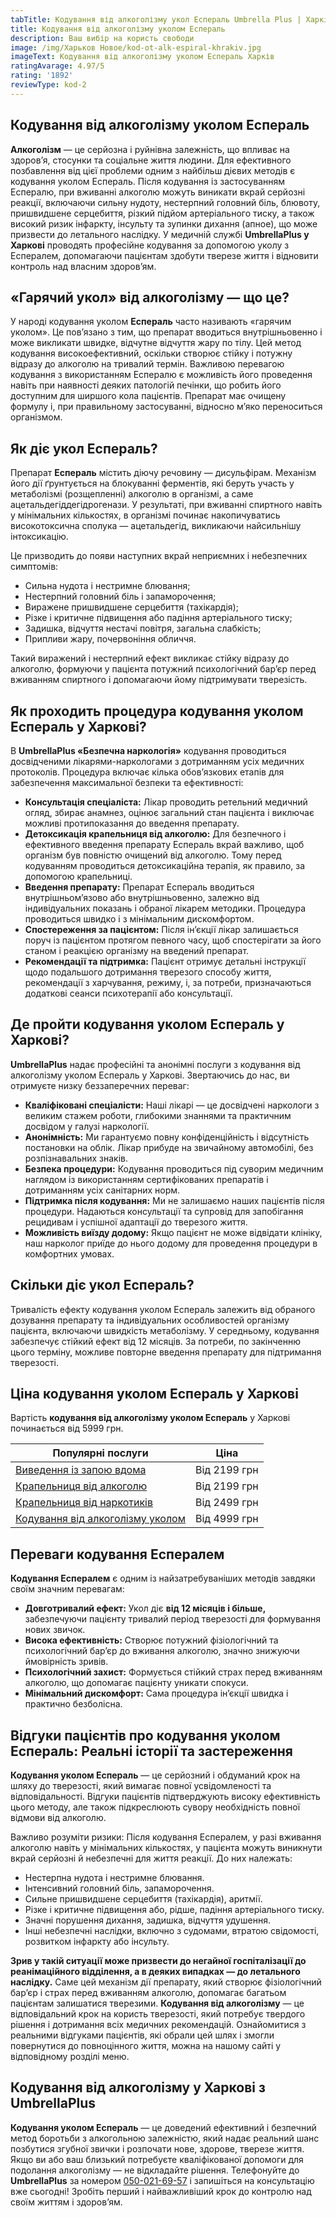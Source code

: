 ```yaml
---
tabTitle: Кодування від алкоголізму укол Еспераль Umbrella Plus | Харків | Від 5999 грн
title: Кодування від алкоголізму уколом Еспераль
description: Ваш вибір на користь свободи
image: /img/Харьков Новое/kod-ot-alk-espiral-khrakiv.jpg
imageText: Кодування від алкоголізму уколом Еспераль Харків
ratingAvarage: 4.97/5
rating: '1892'
reviewType: kod-2
---
```


## Кодування від алкоголізму уколом Еспераль

**Алкоголізм** — це серйозна і руйнівна залежність, що впливає на здоров’я, стосунки та соціальне життя людини. Для ефективного позбавлення від цієї проблеми одним з найбільш дієвих методів є кодування уколом Еспераль. Після кодування із застосуванням Еспералю, при вживанні алкоголю можуть виникати вкрай серйозні реакції, включаючи сильну нудоту, нестерпний головний біль, блювоту, пришвидшене серцебиття, різкий підйом артеріального тиску, а також високий ризик інфаркту, інсульту та зупинки дихання (апное), що може призвести до летального наслідку. У медичній службі **UmbrellaPlus у Харкові** проводять професійне кодування за допомогою уколу з Еспералем, допомагаючи пацієнтам здобути тверезе життя і відновити контроль над власним здоров’ям.

## «Гарячий укол» від алкоголізму — що це?

У народі кодування уколом **Еспераль** часто називають «гарячим уколом». Це пов’язано з тим, що препарат вводиться внутрішньовенно і може викликати швидке, відчутне відчуття жару по тілу. Цей метод кодування високоефективний, оскільки створює стійку і потужну відразу до алкоголю на тривалий термін. Важливою перевагою кодування з використанням Еспералю є можливість його проведення навіть при наявності деяких патологій печінки, що робить його доступним для ширшого кола пацієнтів. Препарат має очищену формулу і, при правильному застосуванні, відносно м’яко переноситься організмом.

## Як діє укол Еспераль?

Препарат **Еспераль** містить діючу речовину — дисульфірам. Механізм його дії ґрунтується на блокуванні ферментів, які беруть участь у метаболізмі (розщепленні) алкоголю в організмі, а саме ацетальдегіддегідрогенази. У результаті, при вживанні спиртного навіть у мінімальних кількостях, в організмі починає накопичуватись високотоксична сполука — ацетальдегід, викликаючи найсильнішу інтоксикацію.

Це призводить до появи наступних вкрай неприємних і небезпечних симптомів:

* Сильна нудота і нестримне блювання;
* Нестерпний головний біль і запаморочення;
* Виражене пришвидшене серцебиття (тахікардія);
* Різке і критичне підвищення або падіння артеріального тиску;
* Задишка, відчуття нестачі повітря, загальна слабкість;
* Припливи жару, почервоніння обличчя.

Такий виражений і нестерпний ефект викликає стійку відразу до алкоголю, формуючи у пацієнта потужний психологічний бар’єр перед вживанням спиртного і допомагаючи йому підтримувати тверезість.

## Як проходить процедура кодування уколом Еспераль у Харкові?

В **UmbrellaPlus «Безпечна наркологія»** кодування проводиться досвідченими лікарями-наркологами з дотриманням усіх медичних протоколів. Процедура включає кілька обов’язкових етапів для забезпечення максимальної безпеки та ефективності:

* **Консультація спеціаліста:** Лікар проводить ретельний медичний огляд, збирає анамнез, оцінює загальний стан пацієнта і виключає можливі протипоказання до введення препарату.
* **Детоксикація крапельниця від алкоголю:** Для безпечного і ефективного введення препарату Еспераль вкрай важливо, щоб організм був повністю очищений від алкоголю. Тому перед кодуванням проводиться детоксикаційна терапія, як правило, за допомогою крапельниці.
* **Введення препарату:** Препарат Еспераль вводиться внутрішньом’язово або внутрішньовенно, залежно від індивідуальних показань і обраної лікарем методики. Процедура проводиться швидко і з мінімальним дискомфортом.
* **Спостереження за пацієнтом:** Після ін’єкції лікар залишається поруч із пацієнтом протягом певного часу, щоб спостерігати за його станом і реакцією організму на введений препарат.
* **Рекомендації та підтримка:** Пацієнт отримує детальні інструкції щодо подальшого дотримання тверезого способу життя, рекомендації з харчування, режиму, і, за потреби, призначаються додаткові сеанси психотерапії або консультації.

## Де пройти кодування уколом Еспераль у Харкові?

**UmbrellaPlus** надає професійні та анонімні послуги з кодування від алкоголізму уколом Еспераль у Харкові. Звертаючись до нас, ви отримуєте низку беззаперечних переваг:

* **Кваліфіковані спеціалісти:** Наші лікарі — це досвідчені наркологи з великим стажем роботи, глибокими знаннями та практичним досвідом у галузі наркології.
* **Анонімність:** Ми гарантуємо повну конфіденційність і відсутність постановки на облік. Лікар прибуде на звичайному автомобілі, без розпізнавальних знаків.
* **Безпека процедури:** Кодування проводиться під суворим медичним наглядом із використанням сертифікованих препаратів і дотриманням усіх санітарних норм.
* **Підтримка після кодування:** Ми не залишаємо наших пацієнтів після процедури. Надаються консультації та супровід для запобігання рецидивам і успішної адаптації до тверезого життя.
* **Можливість виїзду додому:** Якщо пацієнт не може відвідати клініку, наш нарколог приїде до нього додому для проведення процедури в комфортних умовах.

## Скільки діє укол Еспераль?

Тривалість ефекту кодування уколом Еспераль залежить від обраного дозування препарату та індивідуальних особливостей організму пацієнта, включаючи швидкість метаболізму. У середньому, кодування забезпечує стійкий ефект від 12 місяців. За потреби, по закінченню цього терміну, можливе повторне введення препарату для підтримання тверезості.

## Ціна кодування уколом Еспераль у Харкові

Вартість **кодування від алкоголізму уколом Еспераль** у Харкові починається від 5999 грн.

| Популярні послуги                                                                                              | Ціна         |
| -------------------------------------------------------------------------------------------------------------- | ------------ |
| [Виведення із запою вдома](https://umbrella-plus.com.ua/uk/kharkiv/vivod-iz-zapoia-na-domy-kharkiv-ua/)        | Від 2199 грн |
| [Крапельниця від алкоголю](https://umbrella-plus.com.ua/uk/kharkiv/kapelnica_ot_alkogola_na_domy_kharkiv_ua/)  | Від 2199 грн |
| [Крапельниця від наркотиків](https://umbrella-plus.com.ua/uk/kharkiv/kap-ot-nark-ua/)                          | Від 2499 грн |
| [Кодування від алкоголізму уколом](https://umbrella-plus.com.ua/uk/kharkiv/kodirovka-ot-alkogolia-kharkiv-ua/) | Від 4999 грн |

## Переваги кодування Еспералем

**Кодування Еспералем** є одним із найзатребуваніших методів завдяки своїм значним перевагам:

* **Довготривалий ефект:** Укол діє **від 12 місяців і більше,** забезпечуючи пацієнту тривалий період тверезості для формування нових звичок.
* **Висока ефективність:** Створює потужний фізіологічний та психологічний бар’єр до вживання алкоголю, значно знижуючи ймовірність зривів.
* **Психологічний захист:** Формується стійкий страх перед вживанням алкоголю, що допомагає пацієнту уникати спокуси.
* **Мінімальний дискомфорт:** Сама процедура ін’єкції швидка і практично безболісна.

## Відгуки пацієнтів про кодування уколом Еспераль: Реальні історії та застереження

**Кодування уколом Еспераль** — це серйозний і обдуманий крок на шляху до тверезості, який вимагає повної усвідомленості та відповідальності. Відгуки пацієнтів підтверджують високу ефективність цього методу, але також підкреслюють сувору необхідність повної відмови від алкоголю.

Важливо розуміти ризики: Після кодування Еспералем, у разі вживання алкоголю навіть у мінімальних кількостях, у пацієнта можуть виникнути вкрай серйозні й небезпечні для життя реакції. До них належать:

* Нестерпна нудота і нестримне блювання.
* Інтенсивний головний біль, запаморочення.
* Сильне пришвидшене серцебиття (тахікардія), аритмії.
* Різке і критичне підвищення або, рідше, падіння артеріального тиску.
* Значні порушення дихання, задишка, відчуття удушення.
* Інші небезпечні наслідки, включно з судомами, втратою свідомості, розвитком інфаркту або інсульту.

**Зрив у такій ситуації може призвести до негайної госпіталізації до реанімаційного відділення, а в деяких випадках — до летального наслідку.** Саме цей механізм дії препарату, який створює фізіологічний бар’єр і страх перед вживанням алкоголю, допомагає багатьом пацієнтам залишатися тверезими. **Кодування від алкоголізму** — це відповідальний крок на користь тверезості, який потребує твердого рішення і дотримання всіх медичних рекомендацій. Ознайомитися з реальними відгуками пацієнтів, які обрали цей шлях і змогли повернутися до повноцінного життя, можна на нашому сайті у відповідному розділі меню.

## Кодування від алкоголізму у Харкові з UmbrellaPlus

**Кодування уколом Еспераль** — це доведений ефективний і безпечний метод боротьби з алкогольною залежністю, який надає реальний шанс позбутися згубної звички і розпочати нове, здорове, тверезе життя. Якщо ви або ваш близький потребуєте кваліфікованої допомоги для подолання алкоголізму — не відкладайте рішення. Телефонуйте до **UmbrellaPlus** за номером [050-021-69-57](tel:0500216957) і запишіться на консультацію вже сьогодні! Зробіть перший і найважливіший крок до контролю над своїм життям і здоров’ям.
